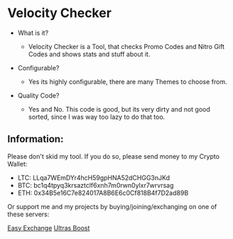 # Velocity Checker

- What is it?
  - Velocity Checker is a Tool, that checks Promo Codes and Nitro Gift Codes and shows stats and stuff about it.

- Configurable?
  - Yes its highly configurable, there are many Themes to choose from.

- Quality Code?
  - Yes and No. This code is good, but its very dirty and not good sorted, since I was way too lazy to do that too.

## Information:
Please don't skid my tool. If you do so, please send money to my Crypto Wallet:
- LTC: LLqa7WEmDYr4hcH59gpHNA52dCHGG3nJKd
- BTC: bc1q4tpyq3krsaztclf6xnh7m0rwn0ylxr7wrvrsag
- ETH: 0x34B5e16C7e824017A8B6E6c0Cf818B4f7D2ad89B

Or support me and my projects by buying/joining/exchanging on one of these servers:

[Easy Exchange](https://discord.gg/easyexch)
[Ultras Boost](https://discord.gg/ultrasboost)
